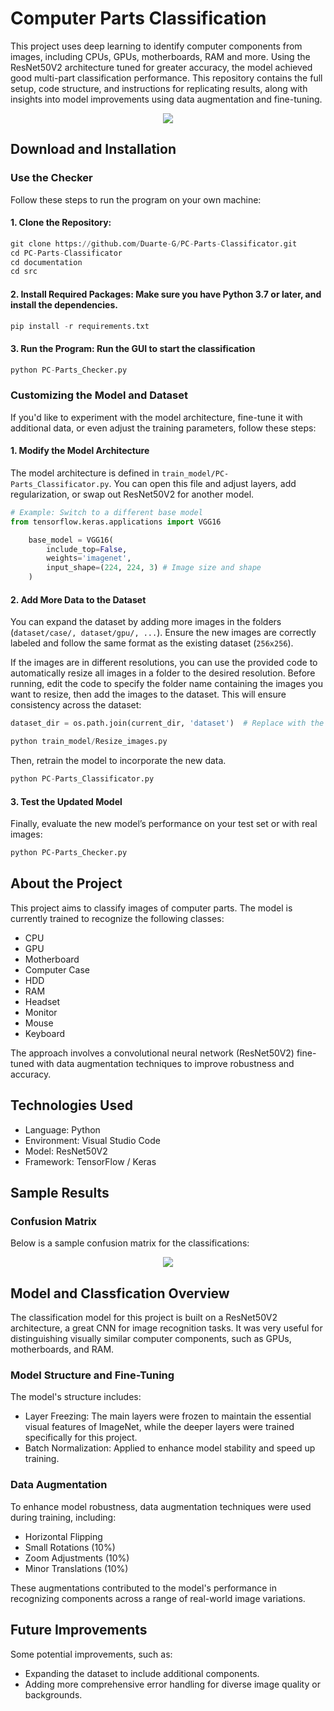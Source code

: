 # Computer Parts Classification

This project uses deep learning to identify computer components from images, including CPUs, GPUs, motherboards, RAM and more. Using the ResNet50V2 architecture tuned for greater accuracy, the model achieved good multi-part classification performance. This repository contains the full setup, code structure, and instructions for replicating results, along with insights into model improvements using data augmentation and fine-tuning.
<p align="center">
  <img src="https://github.com/user-attachments/assets/25cd6e60-f697-4c41-a737-c76fb371c841">
</p>

## Download and Installation
### Use the Checker
Follow these steps to run the program on your own machine:
#### 1. Clone the Repository:
```python
git clone https://github.com/Duarte-G/PC-Parts-Classificator.git
cd PC-Parts-Classificator
cd documentation
cd src
```

#### 2. Install Required Packages: Make sure you have Python 3.7 or later, and install the dependencies.
```python
pip install -r requirements.txt
```
#### 3. Run the Program: Run the GUI to start the classification
```python
python PC-Parts_Checker.py
```

### Customizing the Model and Dataset
If you'd like to experiment with the model architecture, fine-tune it with additional data, or even adjust the training parameters, follow these steps:
#### 1. Modify the Model Architecture
The model architecture is defined in `train_model/PC-Parts_Classificator.py`. You can open this file and adjust layers, add regularization, or swap out ResNet50V2 for another model.
```python
# Example: Switch to a different base model
from tensorflow.keras.applications import VGG16

    base_model = VGG16(
        include_top=False,
        weights='imagenet',
        input_shape=(224, 224, 3) # Image size and shape
    )
```
#### 2. Add More Data to the Dataset
You can expand the dataset by adding more images in the folders (```dataset/case/, dataset/gpu/, ...```). Ensure the new images are correctly labeled and follow the same format as the existing dataset (```256x256```).

If the images are in different resolutions, you can use the provided code to automatically resize all images in a folder to the desired resolution. Before running, edit the code to specify the folder name containing the images you want to resize, then add the images to the dataset. This will ensure consistency across the dataset:
```python
dataset_dir = os.path.join(current_dir, 'dataset')  # Replace with the correct image folder path
```
```python
python train_model/Resize_images.py
```
Then, retrain the model to incorporate the new data.
```python
python PC-Parts_Classificator.py
```
#### 3. Test the Updated Model
Finally, evaluate the new model’s performance on your test set or with real images:
```bash
python PC-Parts_Checker.py
```

## About the Project
This project aims to classify images of computer parts. The model is currently trained to recognize the following classes:
- CPU
- GPU
- Motherboard
- Computer Case
- HDD
- RAM
- Headset
- Monitor
- Mouse
- Keyboard

The approach involves a convolutional neural network (ResNet50V2) fine-tuned with data augmentation techniques to improve robustness and accuracy.

## Technologies Used
- Language: Python
- Environment: Visual Studio Code
- Model: ResNet50V2
- Framework: TensorFlow / Keras

## Sample Results

### Confusion Matrix
Below is a sample confusion matrix for the classifications:
<p align="center">
  <img src="https://github.com/user-attachments/assets/8c45ea01-5478-408f-bbb7-2972d47daa06">
</p>

## Model and Classfication Overview
The classification model for this project is built on a ResNet50V2 architecture, a great CNN for image recognition tasks. It was very useful for distinguishing visually similar computer components, such as GPUs, motherboards, and RAM.

### Model Structure and Fine-Tuning
The model's structure includes:
- Layer Freezing: The main layers were frozen to maintain the essential visual features of ImageNet, while the deeper layers were trained specifically for this project.
- Batch Normalization: Applied to enhance model stability and speed up training.

### Data Augmentation
To enhance model robustness, data augmentation techniques were used during training, including:
- Horizontal Flipping
- Small Rotations (10%)
- Zoom Adjustments (10%)
- Minor Translations (10%)

These augmentations contributed to the model's performance in recognizing components across a range of real-world image variations.

## Future Improvements
Some potential improvements, such as:
- Expanding the dataset to include additional components.
- Adding more comprehensive error handling for diverse image quality or backgrounds.

